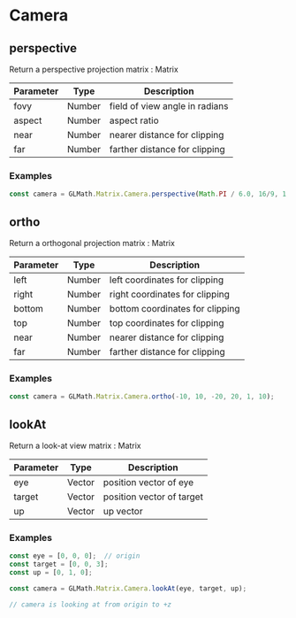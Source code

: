 # Camera

## perspective
Return a perspective projection matrix : Matrix

Parameter | Type | Description
--------- | ---- | -----------
fovy | Number |  field of view angle in radians
aspect | Number | aspect ratio
near | Number | nearer distance for clipping
far | Number | farther distance for clipping  

### Examples

```js
const camera = GLMath.Matrix.Camera.perspective(Math.PI / 6.0, 16/9, 1, 10);
```

## ortho
Return a orthogonal projection matrix : Matrix

Parameter | Type | Description
--------- | ---- | -----------
left | Number | left coordinates for clipping 
right | Number | right coordinates for clipping
bottom | Number | bottom coordinates for clipping
top | Number | top coordinates for clipping
near | Number | nearer distance for clipping
far | Number | farther distance for clipping

### Examples

```js
const camera = GLMath.Matrix.Camera.ortho(-10, 10, -20, 20, 1, 10);
```

## lookAt
Return a look-at view matrix : Matrix

Parameter | Type | Description
--------- | ---- | -----------
eye | Vector | position vector of eye
target | Vector | position vector of target
up | Vector | up vector

### Examples

```js
const eye = [0, 0, 0];  // origin
const target = [0, 0, 3];
const up = [0, 1, 0];

const camera = GLMath.Matrix.Camera.lookAt(eye, target, up);

// camera is looking at from origin to +z

```